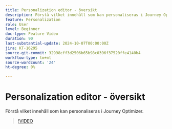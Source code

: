 ```yaml
---
title: Personalization editor - översikt
description: Förstå vilket innehåll som kan personaliseras i Journey Optimizer.
feature: Personalization
role: User
level: Beginner
doc-type: Feature Video
duration: 90
last-substantial-update: 2024-10-07T00:00:00Z
jira: KT-16295
source-git-commit: 32998cff3d2506b65b98c0396f37520ffe4140b4
workflow-type: tm+mt
source-wordcount: '24'
ht-degree: 0%

---
```



# Personalization editor - översikt

Förstå vilket innehåll som kan personaliseras i Journey Optimizer.

>[!VIDEO](https://video.tv.adobe.com/v/3434964/?learn=on)
